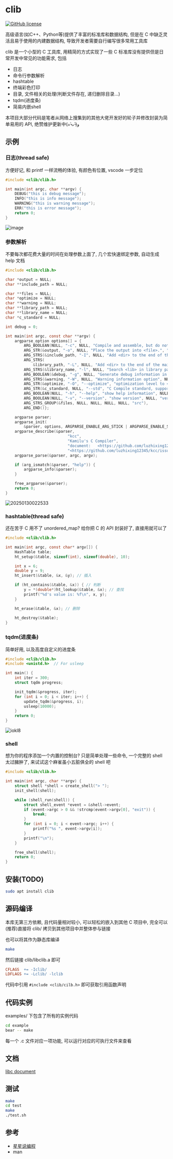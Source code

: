# clib

[![GitHub license](https://img.shields.io/github/license/Naereen/StrapDown.js.svg)](https://github.com/luzhixing12345/clib/blob/main/LICENSE)

高级语言(如C++、Python等)提供了丰富的标准库和数据结构, 但是在 C 中缺乏灵活且易于使用的内建数据结构, 导致开发者需要自行编写很多常用工具库

clib 是一个小型的 C 工具库, 用精简的方式实现了一些 C 标准库没有提供但是日常开发中常见的功能需求, 包括

- 日志
- 命令行参数解析
- hashtable
- 终端彩色打印
- 目录, 文件相关的处理(判断文件存在, 递归删除目录...)
- tqdm(进度条)
- 简易内嵌shell

本项目大部分代码是笔者从网络上搜集到的其他大佬开发好的轮子并修改封装为简单易用的 API, 绝赞维护更新中(๑˃̵ᴗ˂̵)و

## 示例

### 日志(thread safe)

方便好记, 和 printf 一样流畅的体验, 有颜色有位置, vscode 一步定位

```c
#include <clib/clib.h>

int main(int argc, char **argv) {
    DEBUG("this is debug message");
    INFO("this is info message");
    WARNING("this is warning message");
    ERR("this is error message");
    return 0;
}
```

![image](https://raw.githubusercontent.com/learner-lu/picbed/master/20250127142451.png)

### 参数解析

不要每次都花费大量的时间在处理参数上面了, 几个宏快速绑定参数, 自动生成 help 文档

```c
#include <clib/clib.h>

char *output = NULL;
char **include_path = NULL;

char **files = NULL;
char *optimize = NULL;
char **warning = NULL;
char **library_path = NULL;
char **library_name = NULL;
char *c_standard = NULL;

int debug = 0;

int main(int argc, const char **argv) {
    argparse_option options[] = {
        ARG_BOOLEAN(NULL, "-c", NULL, "Compile and assemble, but do not link.", NULL, "compile"),
        ARG_STR(&output, "-o", NULL, "Place the output into <file>.", " <file>", NULL),
        ARG_STRS(&include_path, "-I", NULL, "Add <dir> to the end of the main include path.", "<dir>", "include"),
        ARG_STRS(
            &library_path, "-L", NULL, "Add <dir> to the end of the main library path.", "<dir>", "library_path"),
        ARG_STRS(&library_name, "-l", NULL, "Search <lib> in library path", "<lib>", "library_name"),
        ARG_BOOLEAN(&debug, "-g", NULL, "Generate debug information in default format", NULL, "debug"),
        ARG_STRS(&warning, "-W", NULL, "Warning information option", NULL, NULL),
        ARG_STR(&optimize, "-O", "--optimize", "optimization level to <number>.", "<number>", NULL),
        ARG_STR(&c_standard, NULL, "--std", "C Compile standard, supported: {c99}", "=<standard>", NULL),
        ARG_BOOLEAN(NULL, "-h", "--help", "show help information", NULL, "help"),
        ARG_BOOLEAN(NULL, "-v", "--version", "show version", NULL, "version"),
        ARG_STRS_GROUP(&files, NULL, NULL, NULL, NULL, "src"),
        ARG_END()};

    argparse parser;
    argparse_init(
        &parser, options, ARGPARSE_ENABLE_ARG_STICK | ARGPARSE_ENABLE_STICK | ARGPARSE_ENABLE_EQUAL);
    argparse_describe(&parser,
                           "kcc",
                           "Kamilu's C Compiler",
                           "document:   <https://github.com/luzhixing12345/kcc>\nbug report: "
                           "<https://github.com/luzhixing12345/kcc/issues>");
    argparse_parse(&parser, argc, argv);

    if (arg_ismatch(&parser, "help")) {
        argparse_info(&parser);
    }

    free_argparse(&parser);
    return 0;
}
```
![20250130022533](https://raw.githubusercontent.com/learner-lu/picbed/master/20250130022533.png)

### hashtable(thread safe)

还在苦于 C 用不了 unordered_map? 给你把 C 的 API 封装好了, 直接用就可以了

```c
#include <clib/clib.h>

int main(int argc, const char* argv[]) {
	HashTable table;
	ht_setup(&table, sizeof(int), sizeof(double), 10);

	int x = 6;
	double y = 9;
	ht_insert(&table, &x, &y); // 插入

	if (ht_contains(&table, &x)) { // 判断
		y = *(double*)ht_lookup(&table, &x); // 查找
		printf("%d's value is: %f\n", x, y);
	}

	ht_erase(&table, &x); // 删除
    
	ht_destroy(&table);
}
```

### tqdm(进度条)

简单好用, 以及高度自定义的进度条

```c
#include <clib/clib.h>
#include <unistd.h>  // For usleep

int main() {
    int iter = 300;
    struct tqdm progress;

    init_tqdm(&progress, iter);
    for (int i = 0; i < iter; i++) {
        update_tqdm(&progress, i);
        usleep(10000);
    }
    return 0;
}
```

![iokl8](https://raw.githubusercontent.com/learner-lu/picbed/master/iokl8.gif)

### shell

想为你的程序添加一个内置的控制台? 只是简单处理一些命令, 一个完整的 shell 太过臃肿了, 来试试这个麻雀虽小五脏俱全的 shell 吧

```c
#include <clib/clib.h>

int main(int argc, char **argv) {
    struct shell *shell = create_shell("> ");
    init_shell(shell);

    while (shell_run(shell)) {
        struct shell_event *event = &shell->event;
        if (event->argc > 0 && !strcmp(event->argv[0], "exit")) {
            break;
        }
        for (int i = 0; i < event->argc; i++) {
            printf("%s ", event->argv[i]);
        }
        printf("\n");
    }

    free_shell(shell);
    return 0;
}
```

## 安装(TODO)

```bash
sudo apt install clib
```

## 源码编译

本库无第三方依赖, 且代码量相对较小, 可以轻松的嵌入到其他 C 项目中, 完全可以(推荐)直接将 clib/ 拷贝到其他项目中并整体参与链接

也可以将其作为静态库编译

```bash
make
```

然后链接 clib/libclib.a 即可

```Makefile
CFLAGS  += -Iclib/
LDFLAGS += -Lclib/ -lclib
```

代码中引用 `#include <clib/cilb.h>` 即可获取引用函数声明

## 代码实例

examples/ 下包含了所有的实例代码

```bash
cd example
bear -- make
```

每一个 .c 文件对应一项功能, 可以运行对应的可执行文件来查看

## 文档

[libc document](https://luzhixing12345.github.io/clib/)

## 测试

```bash
make
cd test
make
./test.sh
```

## 参考

- [星星说编程](https://space.bilibili.com/50657960/)
- man